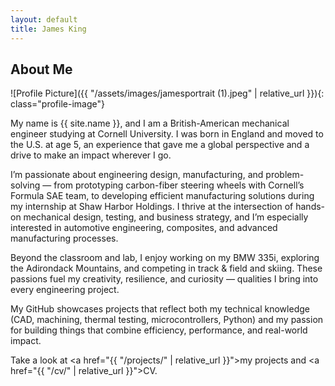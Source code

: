 ```yaml
---
layout: default
title: James King
---
```


## About Me


![Profile Picture]({{ "/assets/images/jamesportrait (1).jpeg" | relative_url }}){: class="profile-image"}

 
My name is {{ site.name }}, and I am a British-American mechanical engineer studying at Cornell University. I was born in England and moved to the U.S. at age 5, an experience that gave me a global perspective and a drive to make an impact wherever I go.

I’m passionate about engineering design, manufacturing, and problem-solving — from prototyping carbon-fiber steering wheels with Cornell’s Formula SAE team, to developing efficient manufacturing solutions during my internship at Shaw Harbor Holdings. I thrive at the intersection of hands-on mechanical design, testing, and business strategy, and I’m especially interested in automotive engineering, composites, and advanced manufacturing processes.

Beyond the classroom and lab, I enjoy working on my BMW 335i, exploring the Adirondack Mountains, and competing in track & field and skiing. These passions fuel my creativity, resilience, and curiosity — qualities I bring into every engineering project.

My GitHub showcases projects that reflect both my technical knowledge (CAD, machining, thermal testing, microcontrollers, Python) and my passion for building things that combine efficiency, performance, and real-world impact.

Take a look at <a href="{{ "/projects/" | relative_url }}">my projects</a> and <a href="{{ "/cv/" | relative_url }}">CV</a>.
